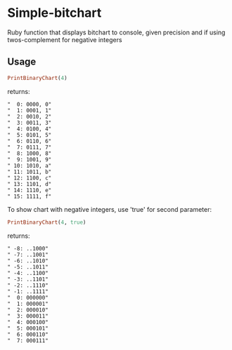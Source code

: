 # Simple-bitchart
Ruby function that displays bitchart to console, given precision and if using twos-complement for negative integers

## Usage
```ruby
PrintBinaryChart(4)
```
returns:
```
"  0: 0000, 0"
"  1: 0001, 1"
"  2: 0010, 2"
"  3: 0011, 3"
"  4: 0100, 4"
"  5: 0101, 5"
"  6: 0110, 6"
"  7: 0111, 7"
"  8: 1000, 8"
"  9: 1001, 9"
" 10: 1010, a"
" 11: 1011, b"
" 12: 1100, c"
" 13: 1101, d"
" 14: 1110, e"
" 15: 1111, f"
```
To show chart with negative integers, use 'true' for second parameter:
```ruby
PrintBinaryChart(4, true)
```
returns:
```
" -8: ..1000"
" -7: ..1001"
" -6: ..1010"
" -5: ..1011"
" -4: ..1100"
" -3: ..1101"
" -2: ..1110"
" -1: ..1111"
"  0: 000000"
"  1: 000001"
"  2: 000010"
"  3: 000011"
"  4: 000100"
"  5: 000101"
"  6: 000110"
"  7: 000111"
```
